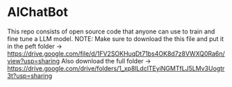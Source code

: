 # AIChatBot
This repo consists of open source code that anyone can use to train and fine tune a LLM model. 
NOTE: 
Make sure to download the this file and put it in the peft folder -> https://drive.google.com/file/d/1FV2SOKHuqDt71bs4OK8d7z8VWXQ0Ra6n/view?usp=sharing
Also download the full folder -> https://drive.google.com/drive/folders/1_xp8lLdclTEyiNGMTfLJ5LMv3Uogtr3t?usp=sharing

